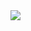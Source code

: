 <a href="https://portal.azure.com/#create/Microsoft.Template/uri/https%3A%2F%2Fraw.githubusercontent.com%2FEdgarGIT19%2FAzureVMs%2Fmaster%2FVM-AD-DC-NEW%2Fazuredeploy.json" target="_blank">
    <img src="http://azuredeploy.net/deploybutton.png"/>
</a>

